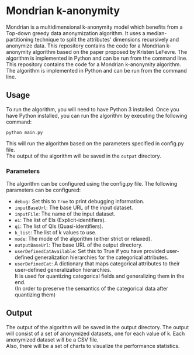 # Mondrian k-anonymity
Mondrian is a multidimensional k-anonymity model which benefits from a Top-down greedy data anonymization algorithm. 
It uses a median-partitioning technique to split the attributes' dimensions recursively and anonymize data.
This repository contains the code for a Mondrian k-anonymity algorithm based on the paper proposed by Kristen LeFevre. 
The algorithm is implemented in Python and can be run from the command line.
This repository contains the code for a Mondrian k-anonymity algorithm. 
The algorithm is implemented in Python and can be run from the command line.

## Usage
To run the algorithm, you will need to have Python 3 installed. Once you have Python installed, 
you can run the algorithm by executing the following command:

`python main.py`

This will run the algorithm based on the parameters specified in config.py file.\
The output of the algorithm will be saved in the ``output`` directory.

### Parameters
The algorithm can be configured using the config.py file. The following parameters can be configured:

* ``debug:`` Set this to ``True`` to print debugging information.
* ``inputBaseUrl``: The base URL of the input dataset.
* ``inputFile``: The name of the input dataset.
* ``ei``: The list of EIs (Explicit-identifiers).
* ``qi``: The list of QIs (Quasi-identifiers).
* ``k_list``: The list of k values to use.
* ``mode``: The mode of the algorithm (either strict or relaxed).
* ``outputBaseUrl``: The base URL of the output directory.
* ``userDefinedCatAvailable``: Set this to True if you have provided user-defined generalization hierarchies for the categorical attributes.
* ``userDefinedCat``: A dictionary that maps categorical attributes to their user-defined generalization hierarchies.\
It is used for quantizing categorical fields and generalizing them in the end.\
  (In order to preserve the semantics of the categorical data after quantizing them)

## Output
The output of the algorithm will be saved in the output directory. The output will consist of 
a set of anonymized datasets, one for each value of k. Each anonymized dataset will be a CSV file.\
Also, there will be a set of charts to visualize the performance statistics.
